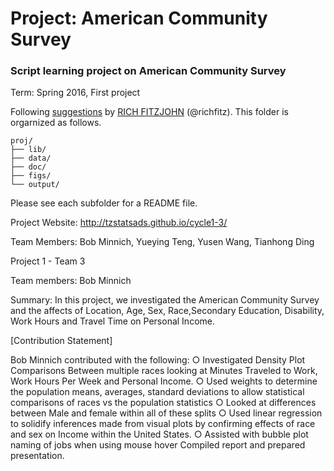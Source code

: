 # Project: American Community Survey
### Script learning project on American Community Survey

Term: Spring 2016, First project

Following [suggestions](http://nicercode.github.io/blog/2013-04-05-projects/) by [RICH FITZJOHN](http://nicercode.github.io/about/#Team) (@richfitz). This folder is orgarnized as follows.

```
proj/
├── lib/
├── data/
├── doc/
├── figs/
└── output/
```

Please see each subfolder for a README file.

Project Website:
http://tzstatsads.github.io/cycle1-3/

Team Members: Bob Minnich, Yueying Teng, Yusen Wang, Tianhong Ding


Project 1 - Team 3

Team members: Bob Minnich

Summary: In this project, we investigated the American Community Survey and the affects of Location, Age, Sex, Race,Secondary Education, Disability, Work Hours and Travel Time on Personal Income.

[Contribution Statement]

Bob Minnich contributed with the following:
○ Investigated Density Plot Comparisons Between multiple races looking at Minutes Traveled to Work, Work Hours Per Week and Personal Income. 
○ Used weights to determine the population means, averages, standard deviations to allow statistical comparisons of races vs the population statistics
○ Looked at differences between Male and female within all of these splits
○ Used linear regression to solidify inferences made from visual plots by confirming effects of race and sex on Income within the United States.
○ Assisted with bubble plot naming of jobs when using mouse hover 
Compiled report and prepared presentation.
